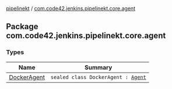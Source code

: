 [pipelinekt](../index.md) / [com.code42.jenkins.pipelinekt.core.agent](./index.md)

## Package com.code42.jenkins.pipelinekt.core.agent

### Types

| Name | Summary |
|---|---|
| [DockerAgent](-docker-agent/index.md) | `sealed class DockerAgent : `[`Agent`](../com.code42.jenkins.pipelinekt.core/-agent.md) |
